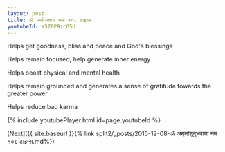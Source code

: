 ```yaml
---
layout: post
title: ॐ धर्माध्यक्षाय नमः १०८ टाइम्स
youtubeId: s570P9zcG5U
---
```

 
 
Helps get goodness, bliss and peace and God's blessings
 
Helps remain focused, help generate inner energy 
 
Helps boost physical and mental health 
 
Helps remain grounded and generates a sense of gratitude towards the greater power 
 
Helps reduce bad karma
 
 
 
 


{% include youtubePlayer.html id=page.youtubeId %}
 
[Next]({{ site.baseurl }}{% link  split2/_posts/2015-12-08-ॐ अमृतांशूद्भवाया नमः १०८ टाइम्स.md%})
 
